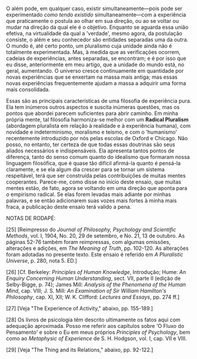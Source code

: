 O além pode, em qualquer caso, existir simultaneamente—pois pode ser experimentado _como tendo existido_ simultaneamente—com a experiência que praticamente o postula ao olhar em sua direção, ou ao se voltar ou mudar na direção da qual ele é o objetivo. Enquanto se aguarda essa união efetiva, na virtualidade da qual a 'verdade', mesmo agora, da postulação consiste, o além e seu conhecedor são entidades separadas uma da outra. O mundo é, até certo ponto, um pluralismo cuja unidade ainda não é totalmente experimentada. Mas, à medida que as verificações ocorrem, cadeias de experiências, antes separadas, se encontram; e é por isso que eu disse, anteriormente em meu artigo, que a unidade do mundo está, no geral, aumentando. O universo cresce continuamente em quantidade por novas experiências que se enxertam na massa mais antiga; mas essas novas experiências frequentemente ajudam a massa a adquirir uma forma mais consolidada.

Essas são as principais características de uma filosofia de experiência pura. Ela tem inúmeros outros aspectos e suscita inúmeras questões, mas os pontos que abordei parecem suficientes para abrir caminho. Em minha própria mente, tal filosofia harmoniza-se melhor com um **Radical Pluralism** (abordagem pluralista em relação à realidade e à experiência humana), com novidade e indeterminismo, moralismo e teísmo, e com o 'humanismo' recentemente introduzido por nós pelas escolas de Oxford e Chicago. Não posso, no entanto, ter certeza de que todas essas doutrinas são seus aliados necessários e indispensáveis. Ela apresenta tantos pontos de diferença, tanto do senso comum quanto do idealismo que formaram nossa linguagem filosófica, que é quase tão difícil afirmá-la quanto é pensá-la claramente, e se ela algum dia crescer para se tornar um sistema respeitável, terá que ser construída pelas contribuições de muitas mentes cooperantes. Parece-me, como disse no início deste ensaio, que muitas mentes estão, de fato, agora se voltando em uma direção que aponta para o empirismo radical. Se elas forem levadas mais adiante por minhas palavras, e se então adicionarem suas vozes mais fortes à minha mais fraca, a publicação deste ensaio terá valido a pena.

NOTAS DE RODAPÉ:

[25] [Reimpresso do _Journal of Philosophy, Psychology and Scientific Methods_, vol. I, 1904, No. 20, 29 de setembro, e No. 21, 13 de outubro. As páginas 52-76 também foram reimpressas, com algumas omissões, alterações e adições, em _The Meaning of Truth_, pp. 102-120. As alterações foram adotadas no presente texto. Este ensaio é referido em _A Pluralistic Universe_, p. 280, nota 5. ED.]

[26] [Cf. Berkeley: _Principles of Human Knowledge_, Introdução; Hume: _An Enquiry Concerning Human Understanding_, sect. VII, parte II (edição de Selby-Bigge, p. 74); James Mill: _Analysis of the Phenomena of the Human Mind_, cap. VIII; J. S. Mill: _An Examination of Sir William Hamilton's Philosophy_, cap. XI, XII; W. K. Clifford: _Lectures and Essays_, pp. 274 ff.]

[27] [Veja "The Experience of Activity," abaixo, pp. 155-189.]

[28] Os livros de psicologia têm descrito ultimamente os fatos aqui com adequação aproximada. Posso me referir aos capítulos sobre 'O Fluxo do Pensamento' e sobre o Eu em meus próprios _Principles of Psychology_, bem como ao _Metaphysic of Experience_ de S. H. Hodgson, vol. I, cap. VII e VIII.

[29] [Veja "The Thing and its Relations," abaixo, pp. 92-122.]